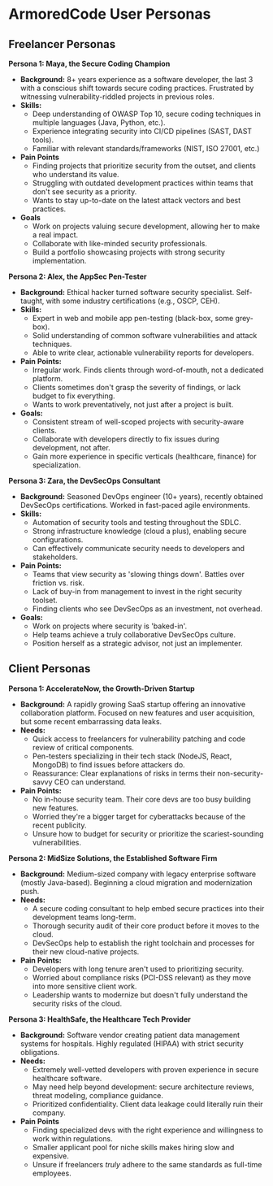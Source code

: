 # ArmoredCode User Personas

## Freelancer Personas

**Persona 1: Maya, the Secure Coding Champion**

* **Background:** 8+ years experience as a software developer, the last 3 with a conscious shift towards secure coding practices. Frustrated by witnessing vulnerability-riddled projects in previous roles.
* **Skills:**
    * Deep understanding of OWASP Top 10, secure coding techniques in multiple languages (Java, Python, etc.).
    * Experience integrating security into CI/CD pipelines (SAST, DAST tools).
    * Familiar with relevant standards/frameworks (NIST, ISO 27001, etc.)
* **Pain Points**
    * Finding projects that prioritize security from the outset, and clients who understand its value.
    * Struggling with outdated development practices within teams that don't see security as a priority.
    * Wants to stay up-to-date on the latest attack vectors and best practices.
* **Goals**
    * Work on projects valuing secure development,  allowing her to make a real impact.
    * Collaborate with like-minded security professionals.
    * Build a portfolio showcasing projects with strong security implementation. 

**Persona 2: Alex, the AppSec Pen-Tester**

* **Background:** Ethical hacker turned software security specialist. Self-taught, with some industry certifications (e.g., OSCP, CEH).
* **Skills:**
    * Expert in web and mobile app pen-testing (black-box, some grey-box).
    * Solid understanding of common software vulnerabilities and attack techniques.
    * Able to write clear, actionable vulnerability reports for developers.
* **Pain Points:**
    * Irregular work. Finds clients through word-of-mouth, not a dedicated platform.
    * Clients sometimes don't grasp the severity of findings, or lack budget to fix everything.
    * Wants to work preventatively, not just after a project is built. 
* **Goals:**
     * Consistent stream of well-scoped projects with security-aware clients.
     * Collaborate with developers directly to fix issues during development, not after. 
     * Gain more experience in specific verticals (healthcare, finance) for specialization.

**Persona 3: Zara, the DevSecOps Consultant**

* **Background:**  Seasoned DevOps engineer (10+ years), recently obtained DevSecOps certifications. Worked in fast-paced agile environments.
* **Skills:**
    * Automation of security tools  and testing throughout the SDLC.
    * Strong infrastructure knowledge (cloud a plus), enabling secure configurations. 
    * Can effectively communicate security needs to developers and stakeholders.
* **Pain Points:**
    * Teams that view security as 'slowing things down'. Battles over friction vs. risk. 
    * Lack of buy-in from management to invest in the right security toolset.
    * Finding clients who see DevSecOps as an investment, not overhead. 
* **Goals:**
     * Work on projects where security is 'baked-in'. 
     * Help teams achieve a truly collaborative DevSecOps culture.
     * Position herself as a strategic advisor, not just an implementer.

## Client Personas

**Persona 1:  AccelerateNow,  the Growth-Driven Startup**

* **Background:** A rapidly growing SaaS startup offering an innovative collaboration platform.  Focused on new features and user acquisition, but some recent embarrassing data leaks.
* **Needs:**
    * Quick access to freelancers for vulnerability patching and code review of critical components.
    * Pen-testers specializing in their tech stack (NodeJS, React, MongoDB) to find  issues before attackers do.
    * Reassurance:  Clear explanations of risks in terms their non-security-savvy CEO can understand.
* **Pain Points:**
    * No in-house security team. Their core devs are too busy building new features.
    * Worried they're a bigger target for cyberattacks because of the recent publicity.
    * Unsure how to budget for security or prioritize the scariest-sounding vulnerabilities.   

**Persona 2: MidSize Solutions, the Established Software Firm**

* **Background:** Medium-sized company with legacy enterprise software (mostly Java-based).  Beginning a cloud migration and modernization push.
* **Needs:**
    * A secure coding consultant to help embed secure practices into their development teams long-term.
    * Thorough security audit of their core product before it moves to the cloud.
    * DevSecOps help to establish the right toolchain and processes for their new cloud-native projects.
* **Pain Points:**
    * Developers with long tenure aren't used to prioritizing security. 
    * Worried about compliance risks (PCI-DSS relevant) as they move into more sensitive client work.
    * Leadership wants to modernize but doesn't fully understand the security risks of the cloud.

**Persona 3:  HealthSafe, the Healthcare Tech Provider**

* **Background:**  Software vendor creating patient data management systems for hospitals.  Highly regulated (HIPAA) with strict security obligations.
* **Needs:**
    * Extremely well-vetted developers with proven experience in secure healthcare software.
    * May need help beyond development: secure architecture reviews, threat modeling, compliance guidance.
    * Prioritized confidentiality. Client data leakage could literally ruin their company. 
* **Pain Points**
    * Finding specialized devs with the right experience and willingness to work within regulations.
    * Smaller applicant pool for niche skills makes hiring slow and expensive.
    * Unsure if freelancers *truly* adhere to the same standards as full-time employees.